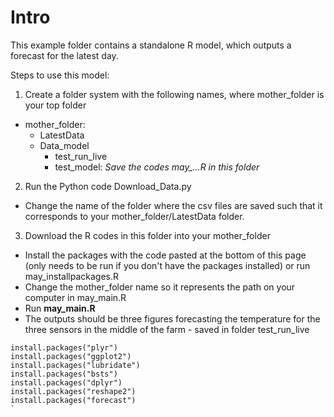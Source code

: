 # Intro

This example folder contains a standalone R model, which outputs a forecast for the latest day.

Steps to use this model:

1. Create a folder system with the following names, where mother_folder is your top folder
  - mother_folder: 
    - LatestData
    - Data_model
      - test_run_live
      - test_model: *Save the codes may_...R in this folder*
    
2. Run the Python code Download_Data.py
  - Change the name of the folder where the csv files are saved such that it corresponds to your mother_folder/LatestData folder.

3. Download the R codes in this  folder into your mother_folder
  - Install the packages with the code pasted at the bottom of this page (only needs to be run if you don't have the packages installed) or run may_installpackages.R
  - Change the mother_folder name so it represents the path on your computer in may_main.R
  - Run **may_main.R**
  - The outputs should be three figures forecasting the temperature for the three sensors in the middle of the farm - saved in folder test_run_live






```{r}
install.packages("plyr")
install.packages("ggplot2")
install.packages("lubridate")
install.packages("bsts")
install.packages("dplyr")
install.packages("reshape2")
install.packages("forecast")
`
